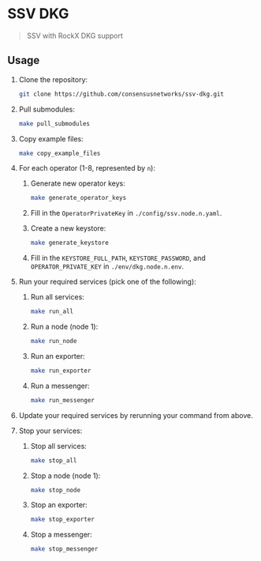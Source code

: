 # SSV DKG

> SSV with RockX DKG support

## Usage

1. Clone the repository:

    ```bash
    git clone https://github.com/consensusnetworks/ssv-dkg.git
    ```

2. Pull submodules:

    ```bash
    make pull_submodules
    ```

3. Copy example files:

    ```bash
    make copy_example_files
    ```

4. For each operator (1-8, represented by `n`):

    1. Generate new operator keys:

        ```bash
        make generate_operator_keys
        ```

    2. Fill in the `OperatorPrivateKey` in `./config/ssv.node.n.yaml`.

    3. Create a new keystore:

        ```bash
        make generate_keystore
        ```

    4. Fill in the `KEYSTORE_FULL_PATH`, `KEYSTORE_PASSWORD`, and `OPERATOR_PRIVATE_KEY` in `./env/dkg.node.n.env`.

5. Run your required services (pick one of the following):

    1. Run all services:

        ```bash
        make run_all
        ```

    2. Run a node (node 1):

        ```bash
        make run_node
        ```

    3. Run an exporter:

        ```bash
        make run_exporter
        ```

    4. Run a messenger:

        ```bash
        make run_messenger
        ```

6. Update your required services by rerunning your command from above.

7. Stop your services:

    1. Stop all services:

        ```bash
        make stop_all
        ```

    2. Stop a node (node 1):

        ```bash
        make stop_node
        ```

    3. Stop an exporter:

        ```bash
        make stop_exporter
        ```

    4. Stop a messenger:

        ```bash
        make stop_messenger
        ```
